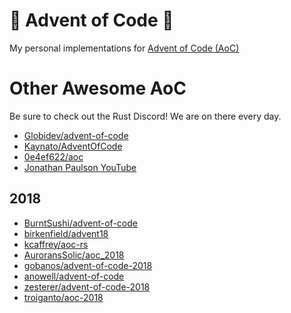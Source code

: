 # 🎄 Advent of Code 🎄

My personal implementations for
[Advent of Code (AoC)](https://adventofcode.com/)



# Other Awesome AoC

Be sure to check out the Rust Discord! We are on there every day.

* [Globidev/advent-of-code](https://github.com/Globidev/advent-of-code)
* [Kaynato/AdventOfCode](https://github.com/Kaynato/AdventOfCode)
* [0e4ef622/aoc](https://github.com/0e4ef622/aoc)
* [Jonathan Paulson YouTube](https://www.youtube.com/watch?v=R19aQppUh-M)

## 2018

* [BurntSushi/advent-of-code](https://github.com/BurntSushi/advent-of-code)
* [birkenfield/advent18](https://github.com/birkenfeld/advent18)
* [kcaffrey/aoc-rs](https://github.com/kcaffrey/aoc-rs)
* [AuroransSolic/aoc_2018](https://github.com/AuroransSolis/aoc_2018)
* [gobanos/advent-of-code-2018](https://github.com/gobanos/advent-of-code-2018)
* [anowell/advent-of-code](https://github.com/anowell/advent-of-code)
* [zesterer/advent-of-code-2018](https://github.com/zesterer/advent-of-code-2018)
* [troiganto/aoc-2018](https://github.com/troiganto/aoc-2018)

